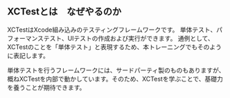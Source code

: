 ## XCTestとは　なぜやるのか
XCTestはXcode組み込みのテスティングフレームワークです。
単体テスト、パフォーマンステスト、UIテストの作成および実行ができます。
通例として、XCTestのことを「単体テスト」と表現するため、本トレーニングでもそのように表記します。

単体テストを行うフレームワークには、サードパーティ製のものもありますが、概ねXCTestを内部で動かしています。そのため、XCTestを学ぶことで、基礎力を養うことが期待できます。

